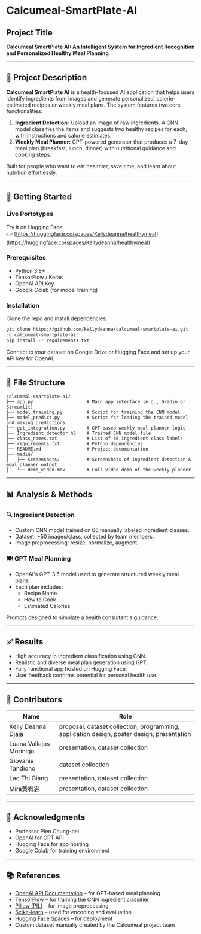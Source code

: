 # Calcumeal-SmartPlate-AI

## Project Title
**Calcumeal SmartPlate AI: An Intelligent System for Ingredient Recognition and Personalized Healthy Meal Planning**

---

## 📌 Project Description

**Calcumeal SmartPlate AI** is a health-focused AI application that helps users identify ingredients from images and generate personalized, calorie-estimated recipes or weekly meal plans. The system features two core functionalities:

1. **Ingredient Detection:** Upload an image of raw ingredients. A CNN model classifies the items and suggests two healthy recipes for each, with instructions and calorie estimates.
2. **Weekly Meal Planner:** GPT-powered generator that produces a 7-day meal plan (breakfast, lunch, dinner) with nutritional guidance and cooking steps.

Built for people who want to eat healthier, save time, and learn about nutrition effortlessly.

---

## 🚀 Getting Started

### Live Portotypes
Try it on Hugging Face:  
👉 [https://huggingface.co/spaces/Kellydeanna/healthymeal](https://huggingface.co/spaces/Kellydeanna/healthymeal)

### Prerequisites
- Python 3.8+
- TensorFlow / Keras
- OpenAI API Key
- Google Colab (for model training)

### Installation
Clone the repo and install dependencies:
```bash
git clone https://github.com/kellydeanna/calcumeal-smartplate-ai.git
cd calcumeal-smartplate-ai
pip install -r requirements.txt
```

Connect to your dataset on Google Drive or Hugging Face and set up your API key for OpenAI.

---

## 📁 File Structure

```
calcumeal-smartplate-ai/
├── app.py                    # Main app interface (e.g., Gradio or Streamlit)
├── model_training.py         # Script for training the CNN model
├── model_predict.py          # Script for loading the trained model and making predictions
├── gpt_integration.py        # GPT-based weekly meal planner logic
├── Ingredient_detector.h5    # Trained CNN model file
├── class_names.txt           # List of 66 ingredient class labels
├── requirements.txt          # Python dependencies
├── README.md                 # Project documentation
├── media/
│   ├── screenshots/          # Screenshots of ingredient detection & meal planner output
│   └── demo_video.mov        # Full video demo of the weekly planner

```

---

## 📊 Analysis & Methods

### 🔍 Ingredient Detection
- Custom CNN model trained on 66 manually labeled ingredient classes.
- Dataset: ~50 images/class, collected by team members.
- Image preprocessing: resize, normalize, augment.

### 🍽️ GPT Meal Planning
- OpenAI's GPT-3.5 model used to generate structured weekly meal plans.
- Each plan includes:
  - Recipe Name
  - How to Cook
  - Estimated Calories

Prompts designed to simulate a health consultant's guidance.

---

## ✅ Results

- High accuracy in ingredient classification using CNN.
- Realistic and diverse meal plan generation using GPT.
- Fully functional app hosted on Hugging Face.
- User feedback confirms potential for personal health use.

---

## 👥 Contributors

| Name                   | Role                                                                                       |
|------------------------|--------------------------------------------------------------------------------------------|
| Kelly Deanna Djaja     | proposal, dataset collection, programming, application design, poster design, presentation |
| Luana Vallejos Morinigo| presentation, dataset collection                                                           |
| Giovanie Tandiono      | dataset collection                                                                         |
| Lac Thi Giang          | presentation, dataset collection                                                           | 
| Mira黃宥宓              | presentation, dataset collection                                                           |

---

## 🙏 Acknowledgments

- Professor Pien Chung-pei
- OpenAI for GPT API
- Hugging Face for app hosting
- Google Colab for training environment

---

## 📚 References

- [OpenAI API Documentation](https://platform.openai.com/docs/) – for GPT-based meal planning
- [TensorFlow](https://www.tensorflow.org/) – for training the CNN ingredient classifier
- [Pillow (PIL)](https://pillow.readthedocs.io/en/stable/) – for image preprocessing
- [Scikit-learn](https://scikit-learn.org/) – used for encoding and evaluation
- [Hugging Face Spaces](https://huggingface.co/spaces) – for deployment
- Custom dataset manually created by the Calcumeal project team
